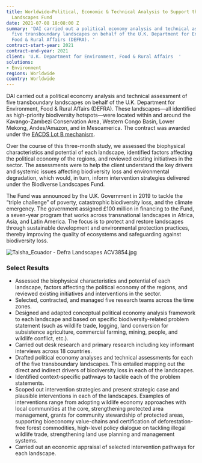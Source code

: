 ```yaml
---
title: Worldwide—Political, Economic & Technical Analysis to Support the Biodiverse
  Landscapes Fund
date: 2021-07-08 18:08:00 Z
summary: 'DAI carried out a political economy analysis and technical assessment of
  five transboundary landscapes on behalf of the U.K. Department for Environment,
  Food & Rural Affairs (DEFRA). '
contract-start-year: 2021
contract-end-year: 2021
client: 'U.K. Department for Environment, Food & Rural Affairs  '
solutions:
- Environment
regions: Worldwide
country: Worldwide
---
```


DAI carried out a political economy analysis and technical assessment of five transboundary landscapes on behalf of the U.K. Department for Environment, Food & Rural Affairs (DEFRA). These landscapes—all identified as high-priority biodiversity hotspots—were located within and around the Kavango-Zambezi Conservation Area, Western Congo Basin, Lower Mekong, Andes/Amazon, and in Mesoamerica. The contract was awarded under the [EACDS Lot B mechanism](https://www.dai.com/our-work/projects/worldwide-expert-advisory-call-down-services-eacds).

Over the course of this three-month study, we assessed the biophysical characteristics and potential of each landscape, identified factors affecting the political economy of the regions, and reviewed existing initiatives in the sector. The assessments were to help the client understand the key drivers and systemic issues affecting biodiversity loss and environmental degradation, which would, in turn, inform intervention strategies delivered under the Biodiverse Landscapes Fund.

The Fund was announced by the U.K. Government in 2019 to tackle the “triple challenge” of poverty, catastrophic biodiversity loss, and the climate emergency. The government assigned £100 million in financing to the Fund, a seven-year program that works across transnational landscapes in Africa, Asia, and Latin America. The focus is to protect and restore landscapes through sustainable development and environmental protection practices, thereby improving the quality of ecosystems and safeguarding against biodiversity loss.

![Taisha_Ecuador - Defra Landscapes ACV3854.jpg](/uploads/Taisha_Ecuador%20-%20Defra%20Landscapes%20ACV3854.jpg)

### Select Results

* Assessed the biophysical characteristics and potential of each landscape, factors affecting the political economy of the regions, and reviewed existing initiatives and interventions in the sector.
* Selected, contracted, and managed five research teams across the time zones.
* Designed and adapted conceptual political economy analysis framework to each landscape and based on specific biodiversity-related problem statement (such as wildlife trade, logging, land conversion for subsistence agriculture, commercial farming, mining, people, and wildlife conflict, etc.).
* Carried out desk research and primary research including key informant interviews across 18 countries.
* Drafted political economy analyses and technical assessments for each of the five transboundary landscapes. This entailed mapping out the direct and indirect drivers of biodiversity loss in each of the landscapes.
* Identified context-specific pathways to tackle each of the problem statements.
* Scoped out intervention strategies and present strategic case and plausible interventions in each of the landscapes. Examples of interventions range from adopting wildlife economy approaches with local communities at the core, strengthening protected area management, grants for community stewardship of protected areas, supporting bioeconomy value-chains and certification of deforestation-free forest commodities, high-level policy dialogue on tackling illegal wildlife trade, strengthening land use planning and management systems.
* Carried out an economic appraisal of selected intervention pathways for each landscape.
